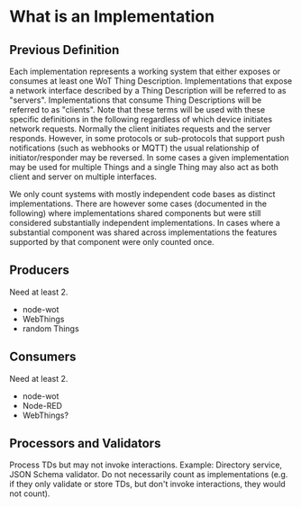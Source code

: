 # What is an Implementation

## Previous Definition
 Each implementation represents a working system
  that either exposes or consumes at least one WoT Thing Description.
  Implementations that expose a network interface
  described by a Thing Description will be referred to as "servers".
  Implementations that consume Thing Descriptions
  will be referred to as "clients".
  Note that these terms will be used with these specific definitions 
  in the following regardless of which device initiates
  network requests.  Normally the client initiates requests and the
  server responds.  However, in some protocols or sub-protocols that
  support push notifications (such as webhooks or MQTT) the usual
  relationship of initiator/responder may be reversed.
  In some cases a given implementation may be used for multiple Things
  and a single Thing may also act as both client and server on
  multiple interfaces.

  We only count systems with mostly independent code bases
  as distinct implementations.
  There are however some cases (documented in the following) where
  implementations shared components but were still considered substantially
  independent implementations.  In cases where a substantial component
  was shared across implementations the features supported by that
  component were only counted once.
  
## Producers
Need at least 2.
* node-wot
* WebThings
* random Things

## Consumers
Need at least 2.
* node-wot
* Node-RED
* WebThings?

## Processors and Validators
Process TDs but may not invoke interactions.  Example: Directory service, JSON Schema validator.
Do not necessarily count as implementations (e.g. if they only validate or store TDs, but don't invoke interactions, they would not count).
